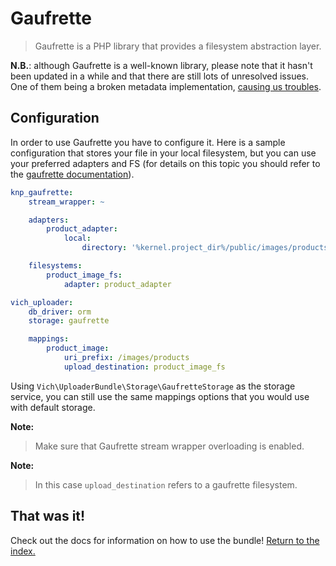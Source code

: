 Gaufrette
=========

> Gaufrette is a PHP library that provides a filesystem abstraction layer.

**N.B.**: although Gaufrette is a well-known library, please note that it hasn't been updated
in a while and that there are still lots of unresolved issues. One of them being a broken metadata
implementation, [causing us troubles](../known_issues.md#failed-to-set-metadata-before-uploading-the-file).


## Configuration

In order to use Gaufrette you have to configure it. Here is
a sample configuration that stores your file in your local filesystem,
but you can use your preferred adapters and FS (for details
on this topic you should refer to the [gaufrette documentation](https://github.com/KnpLabs/KnpGaufretteBundle)).

``` yaml
knp_gaufrette:
    stream_wrapper: ~

    adapters:
        product_adapter:
            local:
                directory: '%kernel.project_dir%/public/images/products'

    filesystems:
        product_image_fs:
            adapter: product_adapter

vich_uploader:
    db_driver: orm
    storage: gaufrette

    mappings:
        product_image:
            uri_prefix: /images/products
            upload_destination: product_image_fs
```

Using `Vich\UploaderBundle\Storage\GaufretteStorage` as the storage service,
you can still use the same mappings options that you would
use with default storage.

**Note:**

> Make sure that Gaufrette stream wrapper overloading is enabled.

**Note:**

> In this case `upload_destination` refers to a gaufrette filesystem.


## That was it!

Check out the docs for information on how to use the bundle! [Return to the
index.](../index.md)
